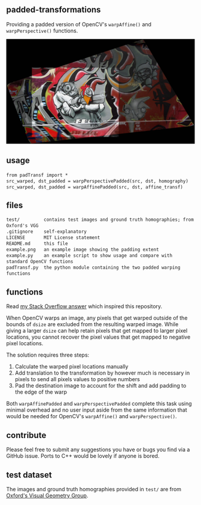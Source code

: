 ## padded-transformations
Providing a padded version of OpenCV's `warpAffine()` and `warpPerspective()` functions.

![Example image](example.png "Example output")

## usage
    from padTransf import *
    src_warped, dst_padded = warpPerspectivePadded(src, dst, homography)
    src_warped, dst_padded = warpAffinePadded(src, dst, affine_transf)
    
## files
    test/         contains test images and ground truth homographies; from Oxford's VGG
    .gitignore    self-explanatory
    LICENSE       MIT License statement
    README.md     this file
    example.png   an example image showing the padding extent
    example.py    an example script to show usage and compare with standard OpenCV functions
    padTransf.py  the python module containing the two padded warping functions
    
## functions

Read [my Stack Overflow answer](https://stackoverflow.com/questions/44457064/displaying-stitched-images-together-without-cutoff-using-warpaffine/44459869#44459869) which inspired this repository.

When OpenCV warps an image, any pixels that get warped outside of the bounds of `dsize` are excluded from the resulting warped image. While giving a larger `dsize` can help retain pixels that get mapped to larger pixel locations, you cannot recover the pixel values that get mapped to negative pixel locations. 

The solution requires three steps:
1. Calculate the warped pixel locations manually
2. Add translation to the transformation by however much is necessary in pixels to send all pixels values to positive numbers
3. Pad the destination image to account for the shift and add padding to the edge of the warp

Both `warpAffinePadded` and `warpPerspectivePadded` complete this task using minimal overhead and no user input aside from the same information that would be needed for OpenCV's `warpAffine()` and `warpPerspective()`.

## contribute

Please feel free to submit any suggestions you have or bugs you find via a GitHub issue. Ports to C++ would be lovely if anyone is bored.

## test dataset

The images and ground truth homographies provided in `test/` are from [Oxford's Visual Geometry Group](http://www.robots.ox.ac.uk/~vgg/data5.html).
